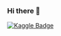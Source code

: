 ### Hi there 👋

[![Kaggle Badge](https://img.shields.io/badge/-ihelon-mediumorchid?&style=flat&logo=kaggle&logoColor=#25bfff&link=https://www.kaggle.com/ihelon)](https://www.kaggle.com/ihelon)

<!--
**yisaienkov/yisaienkov** is a ✨ _special_ ✨ repository because its `README.md` (this file) appears on your GitHub profile.

Here are some ideas to get you started:

- 🔭 I’m currently working on ...
- 🌱 I’m currently learning ...
- 👯 I’m looking to collaborate on ...
- 🤔 I’m looking for help with ...
- 💬 Ask me about ...
- 📫 How to reach me: ...
- 😄 Pronouns: ...
- ⚡ Fun fact: ...
-->
